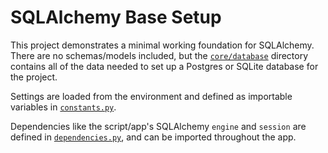 # SQLAlchemy Base Setup

This project demonstrates a minimal working foundation for SQLAlchemy. There are no schemas/models included, but the [`core/database`](./src/sqlalchemy_setup/core/database/) directory contains all of the data needed to set up a Postgres or SQLite database for the project.

Settings are loaded from the environment and defined as importable variables in [`constants.py`](./src/sqlalchemy_setup/constants.py).

Dependencies like the script/app's SQLAlchemy `engine` and `session` are defined in [`dependencies.py`](./src/sqlalchemy_setup/dependencies.py), and can be imported throughout the app.
